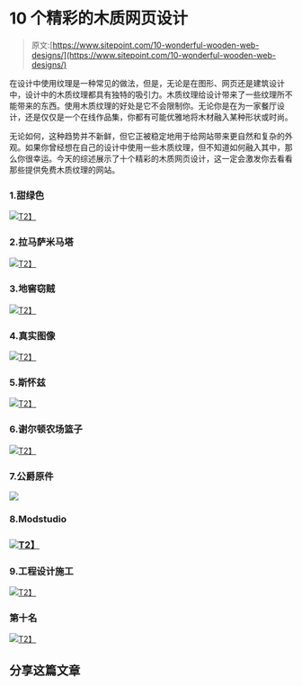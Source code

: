 # 10 个精彩的木质网页设计

> 原文:[https://www.sitepoint.com/10-wonderful-wooden-web-designs/](https://www.sitepoint.com/10-wonderful-wooden-web-designs/)

在设计中使用纹理是一种常见的做法，但是，无论是在图形、网页还是建筑设计中，设计中的木质纹理都具有独特的吸引力。木质纹理给设计带来了一些纹理所不能带来的东西。使用木质纹理的好处是它不会限制你。无论你是在为一家餐厅设计，还是仅仅是一个在线作品集，你都有可能优雅地将木材融入某种形状或时尚。

无论如何，这种趋势并不新鲜，但它正被稳定地用于给网站带来更自然和复杂的外观。如果你曾经想在自己的设计中使用一些木质纹理，但不知道如何融入其中，那么你很幸运。今天的综述展示了十个精彩的木质网页设计，这一定会激发你去看看那些提供免费木质纹理的网站。

### 1.甜绿色

[![](../Images/9cb38bedb7af0cece267bbbe4b73a62f.png)T2】](http://sweetgreen.com/)

### 2.拉马萨米马塔

[![](../Images/6fc33219d936b15ec9bd5b7a9a9325bf.png)T2】](http://www.lamasamimatta.com/)

### 3.地窖窃贼

[![](../Images/5397baf1165b902a961cbefd74eaf731.png)T2】](https://www.cellarthief.com/)

### 4.真实图像

[![](../Images/758a0dabde6a20b0bd4ebe0da7f7e2c6.png)T2】](http://www.real-visuals.com/)

### 5.斯怀兹

[![](../Images/5fdb64931075d51e580cc6eb19f84305.png)T2】](http://swiths.com/en/portfolio)

### 6.谢尔顿农场篮子

[![](../Images/a2ebf83279c266df5e780875cf736e07.png)T2】](http://sheldonfarmbaskets.com/)

### 7.公爵原件

![](../Images/1f7edb656a5658093f7eef91938f267d.png)

### 8.Modstudio

### [![](../Images/c56e9b01358d75b0fb388e9b4813a054.png)T2】](http://www.modstudio.com.ar/)

### 9.工程设计施工

[![](../Images/f636c09e03eee1dc2b3437bbc82081da.png)T2】](http://www.jobindesignconstruction.com/index.html)

### 第十名

[![](../Images/1eb14d4253c72c04b46af77f469f8cb9.png)T2】](http://www.naimus.com/)

## 分享这篇文章